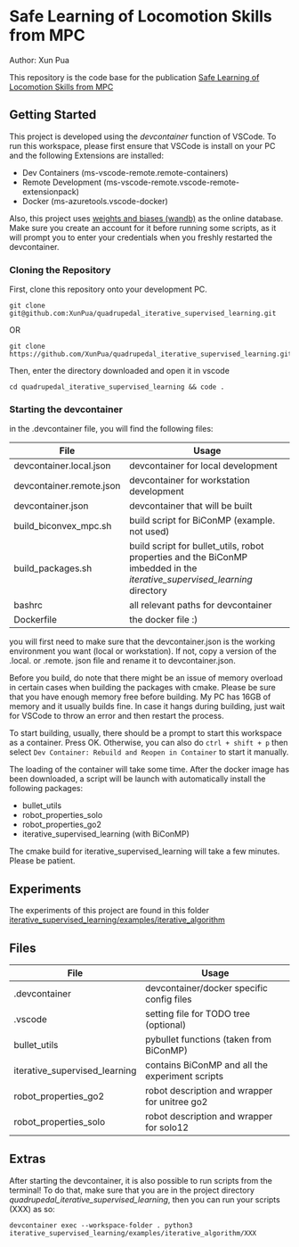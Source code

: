 # Safe Learning of Locomotion Skills from MPC
Author: Xun Pua

This repository is the code base for the publication [Safe Learning of Locomotion Skills from MPC](https://arxiv.org/html/2407.11673v1)

## Getting Started
This project is developed using the *devcontainer* function of VSCode. To run this workspace, please first ensure that VSCode is install on your PC and the following Extensions are installed:

- Dev Containers (ms-vscode-remote.remote-containers)
- Remote Development (ms-vscode-remote.vscode-remote-extensionpack)
- Docker (ms-azuretools.vscode-docker)

Also, this project uses [weights and biases (wandb)](https://wandb.ai/site) as the online database. Make sure you create an account for it before running some scripts, as it will prompt you to enter your credentials when you freshly restarted the devcontainer.

### Cloning the Repository
First, clone this repository onto your development PC.
```
git clone git@github.com:XunPua/quadrupedal_iterative_supervised_learning.git
```
OR
```
git clone https://github.com/XunPua/quadrupedal_iterative_supervised_learning.git
```
Then, enter the directory downloaded and open it in vscode
```
cd quadrupedal_iterative_supervised_learning && code .
```

### Starting the devcontainer
in the .devcontainer file, you will find the following files:

|File|Usage|
|---|---|
|devcontainer.local.json | devcontainer for local development|
|devcontainer.remote.json | devcontainer for workstation development|
|devcontainer.json| devcontainer that will be built|
|build_biconvex_mpc.sh| build script for BiConMP (example. not used)|
|build_packages.sh| build script for bullet_utils, robot properties and the BiConMP imbedded in the *iterative_supervised_learning* directory|
|bashrc|all relevant paths for devcontainer|
|Dockerfile|the docker file :)|

you will first need to make sure that the devcontainer.json is the working environment you want (local or workstation). If not, copy a version of the .local. or .remote. json file and rename it to devcontainer.json. 

Before you build, do note that there might be an issue of memory overload in certain cases when building the packages with cmake. Please be sure that you have enough memory free before building. My PC has 16GB of memory and it usually builds fine. In case it hangs during building, just wait for VSCode to throw an error and then restart the process.

To start building, usually, there should be a prompt to start this workspace as a container. Press OK. Otherwise, you can also do `ctrl + shift + p` then select `Dev Container: Rebuild and Reopen in Container` to start it manually.

The loading of the container will take some time. After the docker image has been downloaded, a script will be launch with automatically install the following packages:
- bullet_utils
- robot_properties_solo
- robot_properties_go2
- iterative_supervised_learning (with BiConMP)

The cmake build for iterative_supervised_learning will take a few minutes. Please be patient.

## Experiments
The experiments of this project are found in this folder [iterative_supervised_learning/examples/iterative_algorithm](iterative_supervised_learning/examples/iterative_algorithm/README.md)

## Files
|File|Usage|
|---|---|
|.devcontainer|devcontainer/docker specific config files|
|.vscode|setting file for TODO tree (optional)|
|bullet_utils|pybullet functions (taken from BiConMP)|
|iterative_supervised_learning|contains BiConMP and all the experiment scripts|
|robot_properties_go2|robot description and wrapper for unitree go2|
|robot_properties_solo|robot description and wrapper for solo12|

## Extras
After starting the devcontainer, it is also possible to run scripts from the terminal! To do that, make sure that you are in the project directory *quadrupedal_iterative_supervised_learning*, then you can run your scripts (XXX) as so:
```
devcontainer exec --workspace-folder . python3 iterative_supervised_learning/examples/iterative_algorithm/XXX
```

